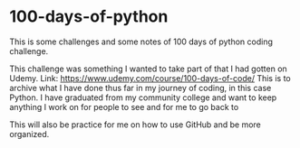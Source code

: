 # 100-days-of-python
This is some challenges and some notes of 100 days of python coding challenge.

This challenge was something I wanted to take part of that I had gotten on Udemy. Link: https://www.udemy.com/course/100-days-of-code/
This is to archive what I have done thus far in my journey of coding, in this case Python. I have graduated from my community college
and want to keep anything I work on for people to see and for me to go back to

This will also be practice for me on how to use GitHub and be more organized.
